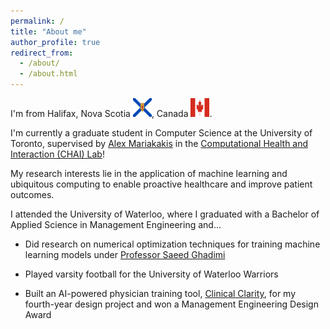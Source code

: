 ```yaml
---
permalink: /
title: "About me"
author_profile: true
redirect_from: 
  - /about/
  - /about.html
---
```


I'm from Halifax, Nova Scotia <img src="/images/ns.png" alt="Nova Scotia Flag" width="30" height="30" style="vertical-align: baseline;">, Canada <img src="/images/canada.png" alt="Canada Flag" width="30" height="30" style="vertical-align: baseline;">.

I'm currently a graduate student in Computer Science at the University of Toronto, supervised by [Alex Mariakakis](https://mariakakis.github.io/) in the [Computational Health and Interaction (CHAI) Lab](https://chai.cs.toronto.edu/)!

My research interests lie in the application of machine learning and ubiquitous computing to enable proactive healthcare and improve patient outcomes.

I attended the University of Waterloo, where I graduated with a Bachelor of Applied Science in Management Engineering and...

- Did research on numerical optimization techniques for training machine learning models under [Professor Saeed Ghadimi](https://uwaterloo.ca/management-science-engineering/profile/s2ghadim "Professor Saeed Ghadimi")

- Played varsity football for the University of Waterloo Warriors

- Built an AI-powered physician training tool, [Clinical Clarity](https://github.com/thomask902/Clinical-Clarity "GitHub: Clinical Clarity"), for my fourth-year design project and won a Management Engineering Design Award